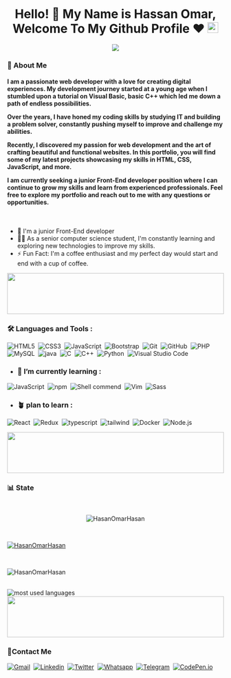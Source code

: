 <h1 align="center">
  Hello! 👋 My Name is Hassan Omar, Welcome To My Github Profile ♥
  <img src="https://media.giphy.com/media/hvRJCLFzcasrR4ia7z/giphy.gif" width="25">
</h1>

<p align="center">
  <a href="https://github.com/DenverCoder1/readme-typing-svg"><img src="https://readme-typing-svg.herokuapp.com/?lines=Front-end%20web%20developer;Always%20learning%20new%20things&font=Fira%20Code&center=true&width=440&height=45&color=f75c7e&vCenter=true&size=22"></a>
<!--   <img align="center" alt="GIF" src="https://github.com/abhisheknaiidu/abhisheknaiidu/blob/master/code.gif?raw=true" width="50%" height="50%" />
   -->
</p> 

<h3>🚀 About Me</h3> 
<h4> 
  I am a passionate web developer with a love for creating digital experiences. My development journey started at a young age when I stumbled upon a tutorial on Visual Basic, basic C++ which led me down a path of endless possibilities.

Over the years, I have honed my coding skills by studying IT and building a problem solver, constantly pushing myself to improve and challenge my abilities.

Recently, I discovered my passion for web development and the art of crafting beautiful and functional websites. In this portfolio, you will find some of my latest projects showcasing my skills in HTML, CSS, JavaScript, and more.

I am currently seeking a junior Front-End developer position where I can continue to grow my skills and learn from experienced professionals. Feel free to explore my portfolio and reach out to me with any questions or opportunities.
</h4>
<br>

- 🏢 I'm a junior Front-End developer
- 👨‍💻 As a senior computer science student, I'm constantly learning and exploring new technologies to improve my skills.
- ⚡ Fun Fact: I'm a coffee enthusiast and my perfect day would start and end with a cup of coffee.


<img align="center" src="https://github.com/Govindv7555/Govindv7555/blob/main/49e76e0596857673c5c80c85b84394c1.gif" width= 100% height=95px>

### 🛠 Languages and Tools  : 

![HTML5](https://img.shields.io/badge/-HTML5-%23E44D27?style=flat-square&logo=html5&logoColor=ffffff)&nbsp;
![CSS3](https://img.shields.io/badge/-CSS3-%231572B6?style=flat-square&logo=css3)&nbsp;
![JavaScript](https://img.shields.io/badge/-JavaScript-black?style=flat-square&logo=javascript)&nbsp;
![Bootstrap](https://img.shields.io/badge/-Bootstrap-563D7C?style=flat-square&logo=Bootstrap)&nbsp;
![Git](https://img.shields.io/badge/-Git-%23F05032?style=flat-square&logo=git&logoColor=%23ffffff)&nbsp;
![GitHub](https://img.shields.io/badge/-GitHub-181717?style=flat-square&logo=github)&nbsp;
![PHP](https://img.shields.io/badge/-php-181717?style=flat-square&logo=php)&nbsp;
![MySQL](https://img.shields.io/badge/-mysql-181717?style=flat-square&logo=mysql)&nbsp;
![java](https://img.shields.io/badge/-java-181717?style=flat-square&logo=java)&nbsp;
![C](https://img.shields.io/badge/-c-181717?style=flat-square&logo=c)&nbsp;
![C++](https://img.shields.io/badge/-c++-181717?style=flat-square&logo=c++)&nbsp;
![Python](https://img.shields.io/badge/-python-181717?style=flat-square&logo=python)&nbsp;
![Visual Studio Code](https://img.shields.io/badge/-Visual%20Studio%20Code-05122A?style=flat&logo=visual-studio-code&logoColor=007ACC)&nbsp;



- ### 🌱 I’m currently learning :
![JavaScript](https://img.shields.io/badge/-JavaScript-black?style=flat-square&logo=javascript)&nbsp;
![npm](https://img.shields.io/badge/-npm-181717?style=flat-square&logo=npm)&nbsp;
![Shell commend](https://img.shields.io/badge/-shell-181717?style=flat-square&logo=shell)&nbsp;
![Vim](https://img.shields.io/badge/-Vim-181717?style=flat-square&logo=Vim)&nbsp;
![Sass](https://img.shields.io/badge/-Sass-%23CC6699?style=flat-square&logo=sass&logoColor=ffffff)


- ### 🪴 plan to learn :
![React](https://img.shields.io/badge/-React-%23282C34?style=flat-square&logo=react)&nbsp;
![Redux](https://img.shields.io/badge/-redux-7348b6?style=flat-square&logo=redux&logoColor=ffffff)&nbsp;
![typescript](https://img.shields.io/badge/-typescript-2e72bc?style=flat-square&logo=typescript&logoColor=ffffff)&nbsp;
![tailwind](https://img.shields.io/badge/-tailwindcss-15b4c1?style=flat-square&logo=tailwindcss&logoColor=ffffff)&nbsp;
![Docker](https://img.shields.io/badge/-Docker-181717?style=flat-square&logo=Docker)&nbsp;
![Node.js](https://img.shields.io/badge/-Node.js-%23282C34?style=flat-square&logo=Node.js)&nbsp;


<img src="https://github.com/Govindv7555/Govindv7555/blob/main/49e76e0596857673c5c80c85b84394c1.gif" width=100% height=95px>

### 📊 State

<br>
<p align="center"> <img src="https://komarev.com/ghpvc/?username=HasanOmarHasan&label=Profile%20views&color=0e75b6&style=flat" alt="HasanOmarHasan" /> </p>
<br>

<p align="left"> <a href="https://github.com/ryo-ma/github-profile-trophy"><img src="https://github-profile-trophy.vercel.app/?username=HasanOmarHasan" alt="HasanOmarHasan" /></a> </p>
<br>

<p><img  src="https://github-readme-streak-stats.herokuapp.com/?user=HasanOmarHasan&" alt="HasanOmarHasan" /></p>

<br>

<img src="https://github-readme-stats.vercel.app/api/top-langs?username=HasanOmarHasan&show_icons=true&locale=en&layout=compact&theme=radical" alt="most used languages" />
<br>


<img src="https://github.com/Govindv7555/Govindv7555/blob/main/49e76e0596857673c5c80c85b84394c1.gif" width=100% height=95px >

 ### 🔗Contact Me
[![Gmail](https://img.shields.io/badge/Gmail-D14836?style=for-the-badge&logo=gmail&logoColor=white&link=mailto:hasanomarwork@gmail.com)](mailto:hasanomarwork@gmail.com)&nbsp;
[![Linkedin](https://img.shields.io/badge/LinkedIn-0077B5?style=for-the-badge&logo=linkedin&logoColor=white
)](https://www.linkedin.com/in/hasanomarhasan/)&nbsp;
[![Twitter](https://img.shields.io/badge/Twitter-1DA1F2?style=for-the-badge&logo=twitter&logoColor=white)](https://twitter.com/hasan_omarHasan)&nbsp;
[![Whatsapp](https://img.shields.io/badge/-Whatsapp-075e54?style=for-the-badge&logo=Whatsapp&logoColor=white)](https://api.whatsapp.com/send?phone=01153445721)&nbsp;
[![Telegram](https://img.shields.io/badge/-telegram-075e54?style=for-the-badge&logo=telegram)](https://web.telegram.org/k/#@HasanOmarHassan)&nbsp;
[![CodePen.io](https://img.shields.io/badge/Codepen-000000?style=for-the-badge&logo=codepen&logoColor=white)](https://codepen.io/hasanomar)&nbsp;



